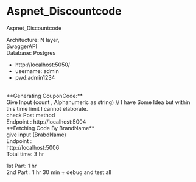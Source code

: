 # Aspnet_Discountcode
Aspnet_Discountcode


Architucture: N layer, <br/>
SwaggerAPI<br/>
Database: Postgres
- http://localhost:5050/
- username: admin
- pwd:admin1234 
<br/>
**Generating CouponCode:**<br/>
Give Input (count , Alphanumeric as string) // I have Some Idea but within this time limit I cannot elaborate.<br/>
check Post method<br/>
Endpoint : http://localhost:5004 <br/>
**Fetching Code By BrandName**<br/>
give input (BrabdName) <br/>
Endpoint : 
<br/>
http://localhost:5006 
<br/>
Total time: 3 hr <br/>

1st Part: 1 hr  <br/>
2nd Part : 1 hr 30 min + debug and test all 





